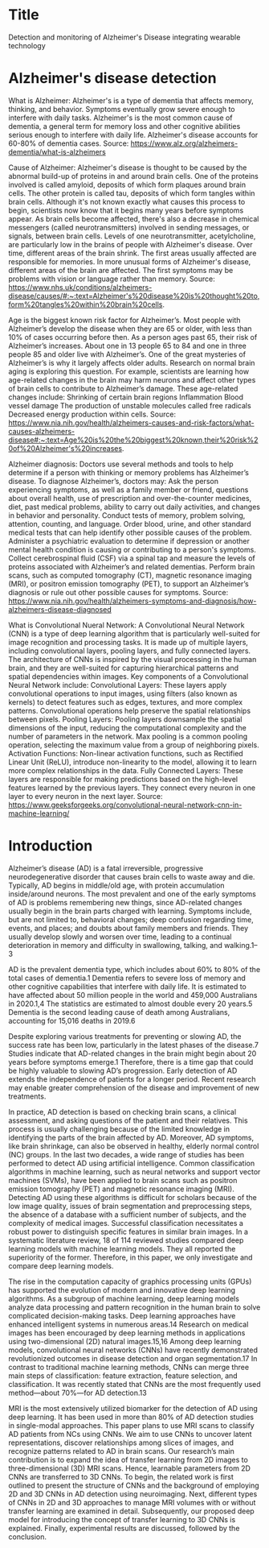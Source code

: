# Title
Detection and monitoring of Alzheimer's Disease integrating wearable technology 

# Alzheimer's disease detection

What is Alzheimer:
Alzheimer's is a type of dementia that affects memory, thinking, and behavior. Symptoms eventually grow severe enough to interfere with daily tasks.
Alzheimer's is the most common cause of dementia, a general term for memory loss and other cognitive abilities serious enough to interfere with daily life. Alzheimer's disease accounts for 60-80% of dementia cases.
Source: https://www.alz.org/alzheimers-dementia/what-is-alzheimers

Cause of Alzheimer: 
Alzheimer's disease is thought to be caused by the abnormal build-up of proteins in and around brain cells. One of the proteins involved is called amyloid, deposits of which form plaques around brain cells. The other protein is called tau, deposits of which form tangles within brain cells. Although it's not known exactly what causes this process to begin, scientists now know that it begins many years before symptoms appear. As brain cells become affected, there's also a decrease in chemical messengers (called neurotransmitters) involved in sending messages, or signals, between brain cells. Levels of one neurotransmitter, acetylcholine, are particularly low in the brains of people with Alzheimer's disease. Over time, different areas of the brain shrink. The first areas usually affected are responsible for memories. In more unusual forms of Alzheimer's disease, different areas of the brain are affected. The first symptoms may be problems with vision or language rather than memory.
Source: https://www.nhs.uk/conditions/alzheimers-disease/causes/#:~:text=Alzheimer's%20disease%20is%20thought%20to,form%20tangles%20within%20brain%20cells.

Age is the biggest known risk factor for Alzheimer’s. Most people with Alzheimer’s develop the disease when they are 65 or older, with less than 10% of cases occurring before then. As a person ages past 65, their risk of Alzheimer’s increases. About one in 13 people 65 to 84 and one in three people 85 and older live with Alzheimer’s.
One of the great mysteries of Alzheimer’s is why it largely affects older adults. Research on normal brain aging is exploring this question. For example, scientists are learning how age-related changes in the brain may harm neurons and affect other types of brain cells to contribute to Alzheimer’s damage.
These age-related changes include:
Shrinking of certain brain regions
Inflammation
Blood vessel damage
The production of unstable molecules called free radicals
Decreased energy production within cells.
Source: https://www.nia.nih.gov/health/alzheimers-causes-and-risk-factors/what-causes-alzheimers-disease#:~:text=Age%20is%20the%20biggest%20known,their%20risk%20of%20Alzheimer's%20increases.

Alzheimer diagnosis:
Doctors use several methods and tools to help determine if a person with thinking or memory problems has Alzheimer’s disease. To diagnose Alzheimer’s, doctors may:
Ask the person experiencing symptoms, as well as a family member or friend, questions about overall health, use of prescription and over-the-counter medicines, diet, past medical problems, ability to carry out daily activities, and changes in behavior and personality.
Conduct tests of memory, problem solving, attention, counting, and language.
Order blood, urine, and other standard medical tests that can help identify other possible causes of the problem.
Administer a psychiatric evaluation to determine if depression or another mental health condition is causing or contributing to a person's symptoms.
Collect cerebrospinal fluid (CSF) via a spinal tap and measure the levels of proteins associated with Alzheimer’s and related dementias.
Perform brain scans, such as computed tomography (CT), magnetic resonance imaging (MRI), or positron emission tomography (PET), to support an Alzheimer’s diagnosis or rule out other possible causes for symptoms.
Source: https://www.nia.nih.gov/health/alzheimers-symptoms-and-diagnosis/how-alzheimers-disease-diagnosed

What is Convolutional Nueral Network:
A Convolutional Neural Network (CNN) is a type of deep learning algorithm that is particularly well-suited for image recognition and processing tasks. It is made up of multiple layers, including convolutional layers, pooling layers, and fully connected layers. The architecture of CNNs is inspired by the visual processing in the human brain, and they are well-suited for capturing hierarchical patterns and spatial dependencies within images.
Key components of a Convolutional Neural Network include:
Convolutional Layers: These layers apply convolutional operations to input images, using filters (also known as kernels) to detect features such as edges, textures, and more complex patterns. Convolutional operations help preserve the spatial relationships between pixels.
Pooling Layers: Pooling layers downsample the spatial dimensions of the input, reducing the computational complexity and the number of parameters in the network. Max pooling is a common pooling operation, selecting the maximum value from a group of neighboring pixels.
Activation Functions: Non-linear activation functions, such as Rectified Linear Unit (ReLU), introduce non-linearity to the model, allowing it to learn more complex relationships in the data.
Fully Connected Layers: These layers are responsible for making predictions based on the high-level features learned by the previous layers. They connect every neuron in one layer to every neuron in the next layer.
Source: https://www.geeksforgeeks.org/convolutional-neural-network-cnn-in-machine-learning/


# Introduction
Alzheimer’s disease (AD) is a fatal irreversible, progressive neurodegenerative disorder that causes brain cells to waste away and die. Typically, AD begins in middle/old age, with protein accumulation inside/around neurons. The most prevalent and one of the early symptoms of AD is problems remembering new things, since AD-related changes usually begin in the brain parts charged with learning. Symptoms include, but are not limited to, behavioral changes; deep confusion regarding time, events, and places; and doubts about family members and friends. They usually develop slowly and worsen over time, leading to a continual deterioration in memory and difficulty in swallowing, talking, and walking.1–3

AD is the prevalent dementia type, which includes about 60% to 80% of the total cases of dementia.1 Dementia refers to severe loss of memory and other cognitive capabilities that interfere with daily life. It is estimated to have affected about 50 million people in the world and 459,000 Australians in 2020.1,4 The statistics are estimated to almost double every 20 years.5 Dementia is the second leading cause of death among Australians, accounting for 15,016 deaths in 2019.6

Despite exploring various treatments for preventing or slowing AD, the success rate has been low, particularly in the latest phases of the disease.7 Studies indicate that AD-related changes in the brain might begin about 20 years before symptoms emerge.1 Therefore, there is a time gap that could be highly valuable to slowing AD’s progression. Early detection of AD extends the independence of patients for a longer period. Recent research may enable greater comprehension of the disease and improvement of new treatments.

In practice, AD detection is based on checking brain scans, a clinical assessment, and asking questions of the patient and their relatives. This process is usually challenging because of the limited knowledge in identifying the parts of the brain affected by AD. Moreover, AD symptoms, like brain shrinkage, can also be observed in healthy, elderly normal control (NC) groups. In the last two decades, a wide range of studies has been performed to detect AD using artificial intelligence. Common classification algorithms in machine learning, such as neural networks and support vector machines (SVMs), have been applied to brain scans such as positron emission tomography (PET) and magnetic resonance imaging (MRI). Detecting AD using these algorithms is difficult for scholars because of the low image quality, issues of brain segmentation and preprocessing steps, the absence of a database with a sufficient number of subjects, and the complexity of medical images. Successful classification necessitates a robust power to distinguish specific features in similar brain images. In a systematic literature review, 18 of 114 reviewed studies compared deep learning models with machine learning models. They all reported the superiority of the former. Therefore, in this paper, we only investigate and compare deep learning models.

The rise in the computation capacity of graphics processing units (GPUs) has supported the evolution of modern and innovative deep learning algorithms. As a subgroup of machine learning, deep learning models analyze data processing and pattern recognition in the human brain to solve complicated decision-making tasks. Deep learning approaches have enhanced intelligent systems in numerous areas.14 Research on medical images has been encouraged by deep learning methods in applications using two-dimensional (2D) natural images.15,16 Among deep learning models, convolutional neural networks (CNNs) have recently demonstrated revolutionized outcomes in disease detection and organ segmentation.17 In contrast to traditional machine learning methods, CNNs can merge three main steps of classification: feature extraction, feature selection, and classification. It was recently stated that CNNs are the most frequently used method—about 70%—for AD detection.13

MRI is the most extensively utilized biomarker for the detection of AD using deep learning. It has been used in more than 80% of AD detection studies in single-modal approaches. This paper plans to use MRI scans to classify AD patients from NCs using CNNs. We aim to use CNNs to uncover latent representations, discover relationships among slices of images, and recognize patterns related to AD in brain scans. Our research’s main contribution is to expand the idea of transfer learning from 2D images to three-dimensional (3D) MRI scans. Hence, learnable parameters from 2D CNNs are transferred to 3D CNNs. To begin, the related work is first outlined to present the structure of CNNs and the background of employing 2D and 3D CNNs in AD detection using neuroimaging. Next, different types of CNNs in 2D and 3D approaches to manage MRI volumes with or without transfer learning are examined in detail. Subsequently, our proposed deep model for introducing the concept of transfer learning to 3D CNNs is explained. Finally, experimental results are discussed, followed by the conclusion.

